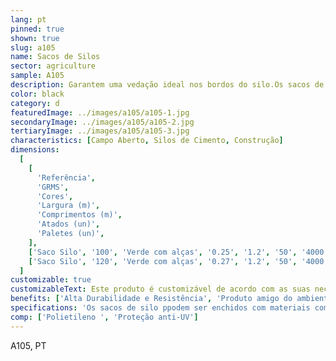 ```yaml
---
lang: pt
pinned: true
shown: true
slug: a105
name: Sacos de Silos
sector: agriculture
sample: A105
description: Garantem uma vedação ideal nos bordos do silo.Os sacos de silos têm vantagens sobre os silos convencionais, pois proporcionam uma selagem mais eficaz contra o ar, o que ajuda a prevenir o crescimento de bactérias indesejadas e a deterioração do alimento.
color: black
category: d
featuredImage: ../images/a105/a105-1.jpg
secondaryImage: ../images/a105/a105-2.jpg
tertiaryImage: ../images/a105/a105-3.jpg
characteristics: [Campo Aberto, Silos de Cimento, Construção]
dimensions:
  [
    [
      'Referência',
      'GRMS',
      'Cores',
      'Largura (m)',
      'Comprimentos (m)',
      'Atados (un)',
      'Paletes (un)',
    ],
    ['Saco Silo', '100', 'Verde com alças', '0.25', '1.2', '50', '4000'],
    ['Saco Silo', '120', 'Verde com alças', '0.27', '1.2', '50', '4000'],
  ]
customizable: true
customizableText: Este produto é customizável de acordo com as suas necessidades. Contacte-nos para mais informações.
benefits: ['Alta Durabilidade e Resistência', 'Produto amigo do ambiente e 100% reciclável']
specifications: 'Os sacos de silo ppodem ser enchidos com materiais como cascalho ou gravilha. Depois de colocar as redes de proteção dos silos completamente esticadas para evitar a entrada de ar, aplique os silo bags nas extremidades do silo e/ou por cima do mesmo, para que as redes de proteção fiquem imobilizadas, garantindo assim o fecho completo dos bordos do silo.'
comp: ['Polietileno ', 'Proteção anti-UV']
---
```


A105, PT
